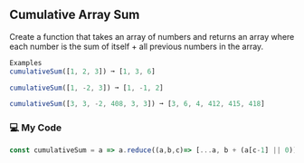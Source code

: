 ## Cumulative Array Sum

Create a function that takes an array of numbers and returns an array where each number is the sum of itself + all previous numbers in the array.
```js
Examples
cumulativeSum([1, 2, 3]) ➞ [1, 3, 6]

cumulativeSum([1, -2, 3]) ➞ [1, -1, 2]

cumulativeSum([3, 3, -2, 408, 3, 3]) ➞ [3, 6, 4, 412, 415, 418]
```
### :computer: My Code
```js
const cumulativeSum = a => a.reduce((a,b,c)=> [...a, b + (a[c-1] || 0)],[]);
```
